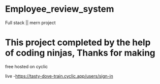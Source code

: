 # Employee_review_system
Full stack || mern project

# This project completed by the help of coding ninjas, Thanks for making

free hosted on cyclic 

live -https://tasty-dove-train.cyclic.app/users/sign-in
